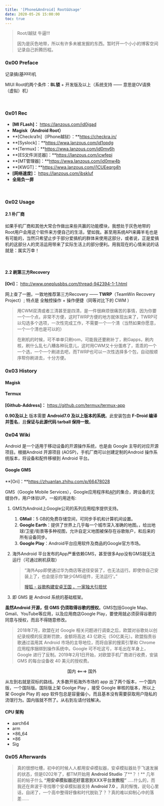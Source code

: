 ```yaml
---
title: '[Phone&Android] Root&Usage'
date: 2020-05-26 15:00:00
toc: true
---
```


> Root/越狱 牛逼!!!
> 
> 因为是灰色地带，所以有许多未被发掘的东西。暂时开一个小小的博客空间记录自己折腾历程。

### 0x00 Preface

记录搞(~~基???~~)机

MIUI Root的两个条件：**BL锁** + 开发版及以上（系统支持 —— 意思是OV请换（虚拟）机）

<br>

### 0x01 Rec

+ **[MI FLash]：** https://lanzous.com/id0jgad
+ **Magisk（Android Root）**
+ **[Checkra1n]（IPhone越狱）：**https://checkra.in/
+ **[Syslock]：**https://wwa.lanzous.com/id1opdg
+ **[Termux]：**https://wwa.lanzous.com/id0mv6h
+ **[ES文件浏览器]：**https://lanzous.com/icwfepi
+ **[MT管理器]：**https://wwa.lanzous.com/id0mw4b
+ **[KWGT]：**https://wwa.lanzous.com/i1CUEeqrg4h
+ **[网络速度]：** https://lanzous.com/ibskluf
+ **全局负一屏**

<br>

### 0x02 Usage

#### 2.1 朴厂商

如果手机厂商和其他大常合作做出来些共赢的功能模块，我想处于灰色地带的Root用户会用这个软件来方便自己的生活，譬如我。甚至用系统API来薅羊毛也是有可能的，当然只希望止步于部分爱搞机的群体来使用这部分，或者说，正是爱搞机的这部分人的灵活运用带来了实际生活上的部分便利。用我现在的心情来说的话就是：属实万幸！

</br>

#### 2.2 刷第三方Recovery

**[Ori]：** http://www.oneplusbbs.com/thread-942394-1-1.html

网上查了一圈，一致地推荐第三方Recovery —— **TWRP**（TeamWin Recovery Project）; 特点是 全触控操作 + 操作便捷（同等对比下的 CWM ）

> 用CWM双清或者三清甚至是四清，是一件很麻烦很痛苦的事情，因为你要一个一个点，非常不方便，这时TWRP方便的地方就体现出来了，TWRP可以勾选多个选项，一次性完成工作，不需要一个一个清（当然如果你愿意，一个一个清也是可以的）
>
> 在刷机的时候，可不单单只刷rom，可能我还要刷补丁，刷Gapps，刷内核，刷什么乱七八糟各种玩意儿，这时用CWM又十分蛋疼了，乖乖的一个一个选，一个一个刷进去吧，而TWRP也可以一次性选择多个包，自动按顺序帮你刷进去，十分方便。

### 0x03 History

#### Magisk

#### Termux

**[Github-Address]：** https://github.com/termux/termux-app

**0.90及以上** 版本需要 **Android7.0 及以上版本的系统**。此安装包由 **F-Droid 编译并签名**，且**保证与此源代码 tarball 保持一致**。

### 0x04 Wiki

Android 是一个适用于移动设备的开源操作系统，也是由 Google 主导的对应开源项目。根据Android 开源项目 (AOSP)，手机厂商可以创建定制的Android 操作系统版本，将设备和配件移植到 Android 平台。

#### Google GMS

**[Ori]：**https://zhuanlan.zhihu.com/p/66478028

GMS（Google Mobile Services），Google应用程序和[API](https://link.zhihu.com/?target=https%3A//developers.google.com/android/guides/overview)的集合，跨设备的无缝协作，用户体验UP。一般的用途有:

1. GMS为Android上Google公司的系列应用程序提供支持。
   1. **GMail**：5 GB的免费存储空间，可同步手机和计算机间设置。
   2. **Google Earth**：提供了世界上几乎每一个城市深入准确的地图。，给出地球/卫星/街景等多种视图，允许自定义地图被保存在谷歌账户，和后来的所有设备同步。
   3. **Google Play**：Android平台应用软件及商品的Google官方市场。

2. 海外Android 平台发布的App严重依赖GMS，甚至很多App没有GMS就无法运行（可通过刷机获取）
   > “海外App即使通过华为商店等途径安装了，也无法运行。即使你自己安装上了，也会提示你‘缺少GMS组件，无法运行’。”
   >
   > [搜狐 - 谷歌构建安卓王国 ，一家独大引担忧](https://www.sohu.com/a/315171197_114986?scm=1002.590044.0.2744-aa)

3. 即 GMS 是 Android 系统的基础框架。

**虽然Android 开源，但 GMS 仍须取得谷歌的授权**。GMS包括Google Map、Gmail、YouTube等应用，以及应用商店Google Play，要使用就必须获得谷歌的同意与授权，而且不得随意修改。

> 2018年7月，欧盟在对 Google 相关问题进行调查之后，欧盟对谷歌处以创纪录规模的反垄断罚款，金额将高达 43  亿欧元（50亿美元）。欧盟指责谷歌通过滥用其 Android 市场的主导地位，而将自家的搜索引擎和 Chrome 应用程序捆绑到操作系统中。Google 可不吃这亏，羊毛出在羊身上，Google 进行了反制。2019年2月1日开始，对欧盟手机厂商进行收费，安装 GMS 的每台设备收 40 美元的授权费。

<center>国内  <===>  国外</center>

从左到右就是双标的路线。大多数开拓海外市场的 app 出了两个版本，一个国内版，一个国际版。国际版上架 Goolge Play ，接受 Google 审核的版本，所以上架 Google Play 的 app 软件包总是容量偏小，而且基本没有需要获取用户隐私的流氓行为。国内版就不然了。从右到左请付钱解决。

#### CPU 架构

+ aarch64
+ arm
+ ×86_64
+ ×86
+ Sig

### 0x05 Afterwards

> 真的很想吐槽，初中的时候人人都用安卓模拟器，安卓模拟器处于飞速发展的状态，但是0202年了，都TM开始用  **Android Studio** 了**？！** 几年前的帖子什么 **“用安卓模拟器还好意思到XXX平台发教程”** .....什么的，而我还在奔波于寻找哪个安卓模拟器支持 **Android 7.0** 。真的惭愧，说句心里话，自闭了，一个高中整得好像和时代脱轨了？？真的难以抑制心中的落差……

